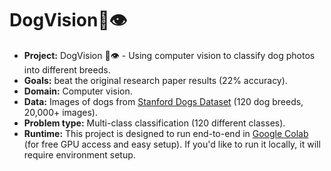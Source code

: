 # DogVision🐶👁

* **Project:** DogVision 🐶👁 - Using computer vision to classify dog photos into different breeds.
* **Goals:** beat the original research paper results (22% accuracy).
* **Domain:** Computer vision.
* **Data:** Images of dogs from [Stanford Dogs Dataset](http://vision.stanford.edu/aditya86/ImageNetDogs/) (120 dog breeds, 20,000+ images).
* **Problem type:** Multi-class classification (120 different classes).
* **Runtime:** This project is designed to run end-to-end in [Google Colab](https://colab.research.google.com/) (for free GPU access and easy setup). If you'd like to run it locally, it will require environment setup.
